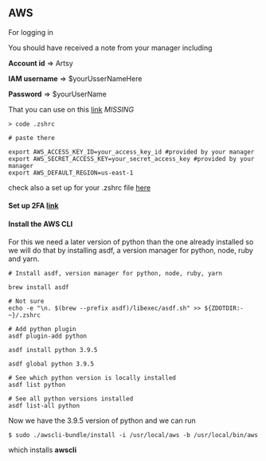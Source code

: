 ## AWS

For logging in

You should have received a note from your manager including 

**Account id** => Artsy 

**IAM username** => $yourUsserNameHere 

**Password** => $yourUserName

That you can use on this [link]() *MISSING*


```
> code .zshrc

# paste there

export AWS_ACCESS_KEY_ID=your_access_key_id #provided by your manager
export AWS_SECRET_ACCESS_KEY=your_secret_access_key #provided by your manager
export AWS_DEFAULT_REGION=us-east-1 

```

check also a set up for your .zshrc file [here](https://github.com/patrinoua/artsy/blob/main/.zshrc)

#### Set up 2FA [link](https://github.com/patrinoua/artsy/blob/main/aws-2fa.md)
#### Install the AWS CLI

For this we need a later version of python than the one already installed so we will do that by installing asdf, a version manager for python, node, ruby and yarn.

```
# Install asdf, version manager for python, node, ruby, yarn

brew install asdf

# Not sure
echo -e "\n. $(brew --prefix asdf)/libexec/asdf.sh" >> ${ZDOTDIR:-~}/.zshrc

# Add python plugin
asdf plugin-add python

asdf install python 3.9.5

asdf global python 3.9.5

# See which python version is locally installed
asdf list python

# See all python versions installed
asdf list-all python

```
Now we have the 3.9.5 version of python and we can run

```$ sudo ./awscli-bundle/install -i /usr/local/aws -b /usr/local/bin/aws```

which installs **awscli**
